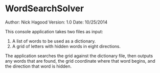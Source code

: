 WordSearchSolver
================

Author: Nick Hagood
Version: 1.0
Date: 10/25/2014

This console application takes two files as input:
1) A list of words to be used as a dictionary.
2) A grid of letters with hidden words in eight directions.

The application searches the grid against the dictionary file,
then outputs any words that are found, the grid coordinate where
that word begins, and the direction that word is hidden.
